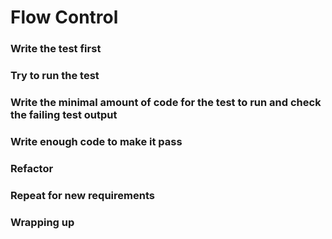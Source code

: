 # Flow Control

### Write the test first <a href="#write-the-test-first" id="write-the-test-first"></a>

### Try to run the test <a href="#try-to-run-the-test" id="try-to-run-the-test"></a>

### Write the minimal amount of code for the test to run and check the failing test output <a href="#write-the-minimal-amount-of-code-for-the-test-to-run-and-check-the-failing-test-output" id="write-the-minimal-amount-of-code-for-the-test-to-run-and-check-the-failing-test-output"></a>

### Write enough code to make it pass <a href="#write-enough-code-to-make-it-pass" id="write-enough-code-to-make-it-pass"></a>

### Refactor <a href="#refactor" id="refactor"></a>

### Repeat for new requirements <a href="#repeat-for-new-requirements" id="repeat-for-new-requirements"></a>

### Wrapping up <a href="#wrapping-up" id="wrapping-up"></a>
